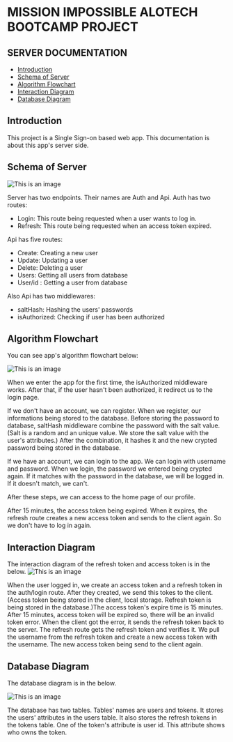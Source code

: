 # MISSION IMPOSSIBLE ALOTECH BOOTCAMP PROJECT

## SERVER DOCUMENTATION

- [Introduction](#introduction)
- [Schema of Server](#schema-of-server)
- [Algorithm Flowchart](#algorithm-flowchart)
- [Interaction Diagram](#interaction-diagram)
- [Database Diagram](#database-diagram)

## Introduction

This project is a Single Sign-on based web app. This documentation is about this app's server side.

## Schema of Server

![This is an image](https://i.hizliresim.com/lkkgpcn.png)

Server has two endpoints. Their names are Auth and Api.
Auth has two routes:

- Login: This route being requested when a user wants to log in.
- Refresh: This route being requested when an access token expired.

Api has five routes:

- Create: Creating a new user
- Update: Updating a user
- Delete: Deleting a user
- Users: Getting all users from database
- User/id : Getting a user from database

Also Api has two middlewares:

- saltHash: Hashing the users' passwords
- isAuthorized: Checking if user has been authorized

## Algorithm Flowchart

You can see app's algorithm flowchart below:

![This is an image](https://i.hizliresim.com/b40xp6d.png)

When we enter the app for the first time, the isAuthorized middleware works. After that, if the user hasn't been authorized, it redirect us to the login page.

If we don't have an account, we can register. When we register, our informations being stored to the database. Before storing the password to database, saltHash middleware combine the password with the salt value. (Salt is a random and an unique value. We store the salt value with the user's attributes.) After the combination, it hashes it and the new crypted password being stored in the database.

If we have an account, we can login to the app. We can login with username and password. When we login, the password we entered being crypted again. If it matches with the password in the database, we will be logged in. If it doesn't match, we can't.

After these steps, we can access to the home page of our profile.

After 15 minutes, the access token being expired. When it expires, the refresh route creates a new access token and sends to the client again. So we don't have to log in again.

## Interaction Diagram

The interaction diagram of the refresh token and access token is in the below.
![This is an image](https://i.hizliresim.com/3lykz86.png)

When the user logged in, we create an access token and a refresh token in the auth/login route. After they created, we send this tokes to the client. (Access token being stored in the client, local storage. Refresh token is being stored in the database.)The access token's expire time is 15 minutes. After 15 minutes, access token will be expired so, there will be an invalid token error. When the client got the error, it sends the refresh token back to the server. The refresh route gets the refresh token and verifies it. We pull the username from the refresh token and create a new access token with the username. The new access token being send to the client again.

## Database Diagram

The database diagram is in the below.

![This is an image](https://i.hizliresim.com/gucysmp.png)

The database has two tables. Tables' names are users and tokens. It stores the users' attributes in the users table. It also stores the refresh tokens in the tokens table. One of the token's attribute is user id.
This attribute shows who owns the token.
